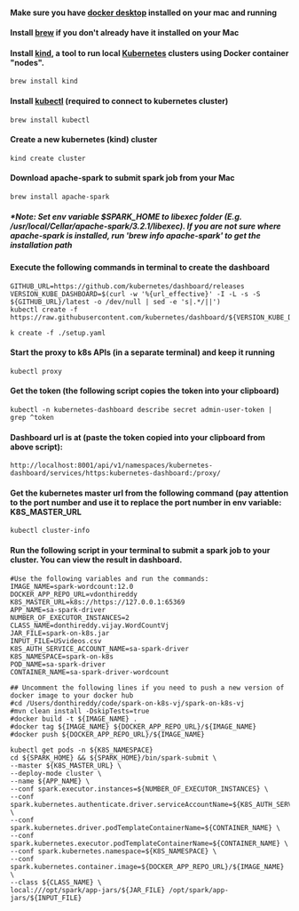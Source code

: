 #### Make sure you have [docker desktop](https://www.docker.com/products/docker-desktop/) installed on your mac and running

#### Install [brew](https://brew.sh/) if you don't already have it installed on your Mac

#### Install [kind](https://kind.sigs.k8s.io/), a tool to run local [Kubernetes](https://kubernetes.io/) clusters using Docker container "nodes". 
```
brew install kind
```

#### Install [kubectl](https://kubernetes.io/docs/reference/kubectl/kubectl/) (required to connect to kubernetes cluster)
```
brew install kubectl
```

#### Create a new kubernetes (kind) cluster
```
kind create cluster
```

#### Download apache-spark to submit spark job from your Mac
```
brew install apache-spark
```
##### *Note: Set env variable $SPARK_HOME to libexec folder (E.g. /usr/local/Cellar/apache-spark/3.2.1/libexec). If you are not sure where apache-spark is installed, run 'brew info apache-spark' to get the installation path

#### Execute the following commands in terminal to create the dashboard
```
GITHUB_URL=https://github.com/kubernetes/dashboard/releases
VERSION_KUBE_DASHBOARD=$(curl -w '%{url_effective}' -I -L -s -S ${GITHUB_URL}/latest -o /dev/null | sed -e 's|.*/||')
kubectl create -f https://raw.githubusercontent.com/kubernetes/dashboard/${VERSION_KUBE_DASHBOARD}/aio/deploy/recommended.yaml

k create -f ./setup.yaml
```

#### Start the proxy to k8s APIs (in a separate terminal) and keep it running
```
kubectl proxy
```

#### Get the token (the following script copies the token into your clipboard)
```
kubectl -n kubernetes-dashboard describe secret admin-user-token | grep ^token
```

#### Dashboard url is at (paste the token copied into your clipboard from above script):
```
http://localhost:8001/api/v1/namespaces/kubernetes-dashboard/services/https:kubernetes-dashboard:/proxy/
```

#### Get the kubernetes master url from the following command (pay attention to the port number and use it to replace the port number in env variable: K8S_MASTER_URL
```
kubectl cluster-info
```

#### Run the following script in your terminal to submit a spark job to your cluster. You can view the result in dashboard.
```
#Use the following variables and run the commands:
IMAGE_NAME=spark-wordcount:12.0
DOCKER_APP_REPO_URL=vdonthireddy
K8S_MASTER_URL=k8s://https://127.0.0.1:65369
APP_NAME=sa-spark-driver
NUMBER_OF_EXECUTOR_INSTANCES=2
CLASS_NAME=donthireddy.vijay.WordCountVj
JAR_FILE=spark-on-k8s.jar
INPUT_FILE=USvideos.csv
K8S_AUTH_SERVICE_ACCOUNT_NAME=sa-spark-driver
K8S_NAMESPACE=spark-on-k8s
POD_NAME=sa-spark-driver
CONTAINER_NAME=sa-spark-driver-wordcount

## Uncomment the following lines if you need to push a new version of docker image to your docker hub
#cd /Users/donthireddy/code/spark-on-k8s-vj/spark-on-k8s-vj
#mvn clean install -DskipTests=true
#docker build -t ${IMAGE_NAME} .
#docker tag ${IMAGE_NAME} ${DOCKER_APP_REPO_URL}/${IMAGE_NAME}
#docker push ${DOCKER_APP_REPO_URL}/${IMAGE_NAME}

kubectl get pods -n ${K8S_NAMESPACE}
cd ${SPARK_HOME} && ${SPARK_HOME}/bin/spark-submit \
--master ${K8S_MASTER_URL} \
--deploy-mode cluster \
--name ${APP_NAME} \
--conf spark.executor.instances=${NUMBER_OF_EXECUTOR_INSTANCES} \
--conf spark.kubernetes.authenticate.driver.serviceAccountName=${K8S_AUTH_SERVICE_ACCOUNT_NAME} \
--conf spark.kubernetes.driver.podTemplateContainerName=${CONTAINER_NAME} \
--conf spark.kubernetes.executor.podTemplateContainerName=${CONTAINER_NAME} \
--conf spark.kubernetes.namespace=${K8S_NAMESPACE} \
--conf spark.kubernetes.container.image=${DOCKER_APP_REPO_URL}/${IMAGE_NAME} \
--class ${CLASS_NAME} \
local:///opt/spark/app-jars/${JAR_FILE} /opt/spark/app-jars/${INPUT_FILE}
```
